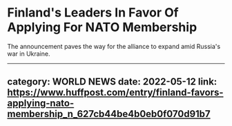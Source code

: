 # Finland's Leaders In Favor Of Applying For NATO Membership

The announcement paves the way for the alliance to expand amid Russia's war in Ukraine.

---
category: WORLD NEWS
date: 2022-05-12
link: https://www.huffpost.com/entry/finland-favors-applying-nato-membership_n_627cb44be4b0eb0f070d91b7
---

